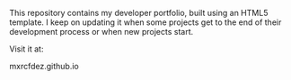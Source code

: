 This repository contains my developer portfolio, built using an HTML5 template. 
I keep on updating it when some projects get to the end of their development process or when new projects start.

Visit it at: 

  mxrcfdez.github.io
